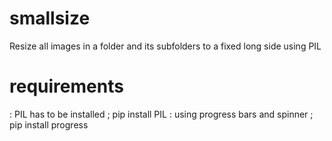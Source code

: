 # smallsize
Resize all images in a folder and its subfolders to a fixed long side using PIL

# requirements
: PIL has to be installed
; pip install PIL
: using progress bars and spinner
; pip install progress
